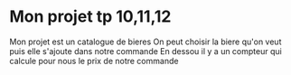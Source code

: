 # Mon projet tp 10,11,12

Mon projet est un catalogue de bieres
On peut choisir la biere qu'on veut puis elle s'ajoute dans notre commande
En dessou il y a un compteur qui calcule pour nous le  prix de notre commande
